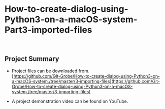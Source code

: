 # How-to-create-dialog-using-Python3-on-a-macOS-system-Part3-imported-files

 
 


 

 
 <br/>
 
Project Summary
-------


  * Project files can be downloaded from.<br/>
  [https://github.com/Git-Grobe/How-to-create-dialog-using-Python3-on-a-macOS-system./tree/master/3-importing-files](https://github.com/Git-Grobe/How-to-create-dialog-using-Python3-on-a-macOS-system./tree/master/3-importing-files)
  
  * A project demonstration video can be found on YouTube.<br/>
  []()
  
